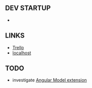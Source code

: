 ## DEV STARTUP
* 

## LINKS
* [Trello](https://trello.com/b/XxqSMwru/shibari-notes)
* [localhost](http://localhost:4200/ties/5c1e2f32dfa2e161cfde8bf9)

## TODO
* investigate [Angular Model extension](https://tomastrajan.github.io/angular-model-pattern-example#/about)

